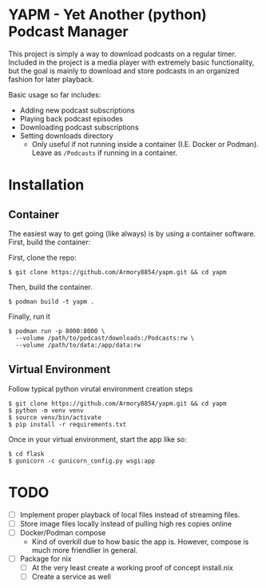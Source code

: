 # YAPM - Yet Another (python) Podcast Manager
This project is simply a way to download podcasts on a regular timer. Included in the project is a media player with extremely basic functionality, but the goal is mainly to download and store podcasts in an organized fashion for later playback.

Basic usage so far includes:
- Adding new podcast subscriptions
- Playing back podcast episodes
- Downloading podcast subscriptions
- Setting downloads directory
  - Only useful if not running inside a container (I.E. Docker or Podman). Leave as `/Podcasts` if running in a container.

# Installation
## Container
The easiest way to get going (like always) is by using a container software. First, build the container:

First, clone the repo:

`$ git clone https://github.com/Armory8854/yapm.git && cd yapm`

Then, build the container.

`$ podman build -t yapm .`

Finally, run it

```
$ podman run -p 8000:8000 \
  --volume /path/to/podcast/downloads:/Podcasts:rw \
  --volume /path/to/data:/app/data:rw
```

## Virtual Environment
Follow typical python virutal environment creation steps

```
$ git clone https://github.com/Armory8854/yapm.git && cd yapm
$ python -m venv venv
$ source venv/bin/activate
$ pip install -r requirements.txt
```

Once in your virtual environment, start the app like so:

```
$ cd flask
$ gunicorn -c gunicorn_config.py wsgi:app
```

# TODO
- [ ] Implement proper playback of local files instead of streaming files.
- [ ] Store image files locally instead of pulling high res copies online
- [ ] Docker/Podman compose
  - Kind of overkill due to how basic the app is. However, compose is much more friendlier in general.
- [ ] Package for nix
  - [ ] At the very least create a working proof of concept install.nix
  - [ ] Create a service as well
